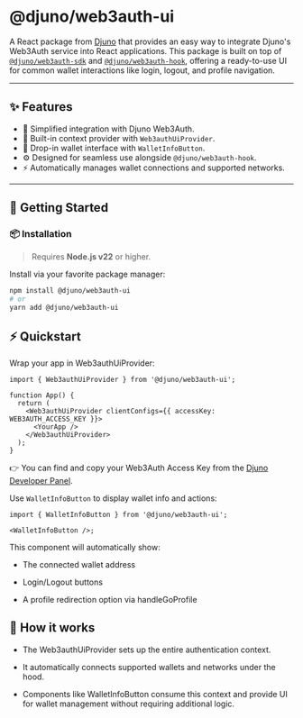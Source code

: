 # @djuno/web3auth-ui

A React package from [Djuno](https://www.djuno.io/) that provides an easy way to integrate Djuno's Web3Auth service into React applications. This package is built on top of [`@djuno/web3auth-sdk`](https://www.npmjs.com/package/@djuno/web3auth-sdk) and [`@djuno/web3auth-hook`](https://www.npmjs.com/package/@djuno/web3auth-hook), offering a ready-to-use UI for common wallet interactions like login, logout, and profile navigation.

---

## ✨ Features

- 🔐 Simplified integration with Djuno Web3Auth.
- 🧠 Built-in context provider with `Web3authUiProvider`.
- 👤 Drop-in wallet interface with `WalletInfoButton`.
- ⚙️ Designed for seamless use alongside `@djuno/web3auth-hook`.
- ⚡ Automatically manages wallet connections and supported networks.

---

## 🚀 Getting Started

### 📦 Installation

> Requires **Node.js v22** or higher.

Install via your favorite package manager:

```bash
npm install @djuno/web3auth-ui
# or
yarn add @djuno/web3auth-ui
```

## ⚡ Quickstart

Wrap your app in Web3authUiProvider:

```tsx
import { Web3authUiProvider } from '@djuno/web3auth-ui';

function App() {
  return (
    <Web3authUiProvider clientConfigs={{ accessKey: WEB3AUTH_ACCESS_KEY }}>
      <YourApp />
    </Web3authUiProvider>
  );
}
```

👉 You can find and copy your Web3Auth Access Key from the [Djuno Developer Panel](https://www.djuno.io/web3-auth/endpoints).

Use `WalletInfoButton` to display wallet info and actions:

```tsx
import { WalletInfoButton } from '@djuno/web3auth-ui';

<WalletInfoButton />;
```

This component will automatically show:

- The connected wallet address

- Login/Logout buttons

- A profile redirection option via handleGoProfile

## 🧠 How it works

- The Web3authUiProvider sets up the entire authentication context.

- It automatically connects supported wallets and networks under the hood.

- Components like WalletInfoButton consume this context and provide UI for wallet management without requiring additional logic.
